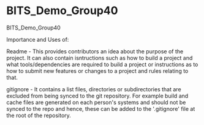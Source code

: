 # BITS_Demo_Group40
BITS_Demo_Group40

Importance and Uses of:

Readme - 
This provides contributors an idea about the purpose of the project. It can also contain isntructions such as how to build a project and what tools/dependencies are required to build a project or instructions as to how to submit new features or changes to a project and rules relating to that.

gitignore - 
It contains a list files, directories or subdirectories that are excluded from being synced to the git repository.
For example build and cache files are generated on each person's systems and should not be synced to the repo and hence, these can be added to the '.gitignore' file at the root of the repository.